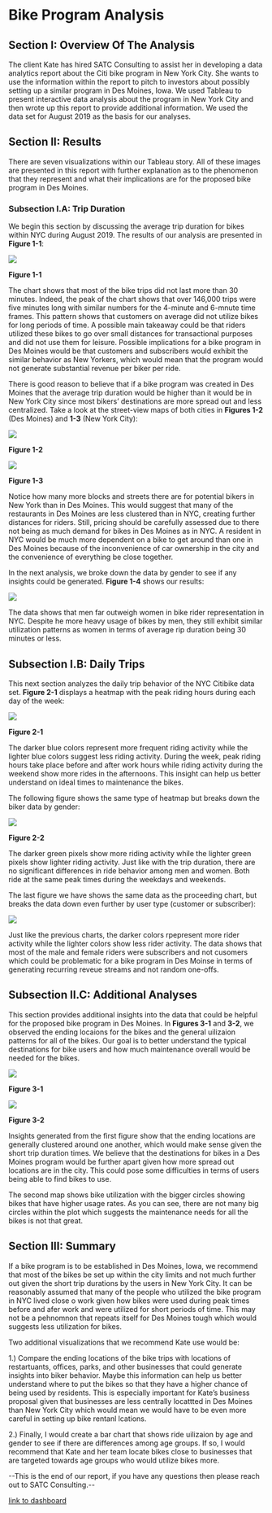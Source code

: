 # Bike Program Analysis
## Section I: Overview Of The Analysis
The client Kate has hired SATC Consulting to assist her in developing a data analytics report about the Citi bike program in New York City. She wants to use the information within the report to pitch to investors about possibly setting up a similar program in Des Moines, Iowa. We used Tableau to present interactive data analysis about the program in New York City and then wrote up this report to provide additional information. We used the data set for August 2019 as the basis for our analyses.

## Section II: Results
There are seven visualizations within our Tableau story. All of these images are presented in this report with further explanation as to the phenomenon that they represent and what their implications are for the proposed bike program in Des Moines. 

### Subsection I.A: Trip Duration

We begin this section by discussing the average trip duration for bikes within NYC during August 2019. The results of our analysis are presented in **Figure 1-1**:

<img src = 'Image1_Trip_Duration_Overall.png'>

**Figure 1-1**

The chart shows that most of the bike trips did not last more than 30 minutes. Indeed, the peak of the chart shows that over 146,000 trips were five minutes long with similar numbers for the 4-minute and 6-mnute time frames. This pattern shows that customers on average did not utilize bikes for long periods of time. A possible main takeaway could be that riders utilized these bikes to go over small distances for transactional purposes and did not use them for leisure. Possible implications for a bike program in Des Moines would be that customers and subscribers would exhibit the similar behavior as New Yorkers, which would mean that the program would not generate substantial revenue per biker per ride. 

There is good reason to believe that if a bike program was created in Des Moines that the average trip duration would be higher than it would be in New York City since most bikers’ destinations are more spread out and less centralized. Take a look at the street-view maps of both cities in **Figures 1-2** (Des Moines) and **1-3** (New York City):

<img src = 'Image2_Street_Image_of_Des_Moines.png'>

**Figure 1-2**

<img src = 'Image3_Street_View_NYC.png'>

**Figure 1-3**

Notice how many more blocks and streets there are for potential bikers in New York than in Des Moines. This would suggest that many of the restaurants in Des Moines are less clustered than in NYC, creating further distances for riders. Still, pricing should be carefully assessed due to there not being as much demand for bikes in Des Moines as in NYC. A resident in NYC would be much more dependent on a bike to get around than one in Des Moines because of the inconvenience of car ownership in the city and the convenience of everything be close together. 

In the next analysis, we broke down the data by gender to see if any insights could be generated. **Figure 1-4** shows our results:

<img src = 'Image4_Trip_Duration_Gender.png'>

The data shows that men far outweigh women in bike rider representation in NYC. Despite he more heavy usage of bikes by men, they still exhibit similar utilization patterns as women in terms of average rip duration being 30 minutes or less. 

## Subsection I.B: Daily Trips

This next section analyzes the daily trip behavior of the NYC Citibike data set. **Figure 2-1** displays a heatmap with the peak riding hours during each day of the week:

<img src = 'Image5_Daily_Trips.png'>

**Figure 2-1**

The darker blue colors represent more frequent riding activity while the lighter blue colors suggest less riding activity. During the week, peak riding hours take place before and after work hours while riding activity during the weekend show more rides in the afternoons. This insight can help us better understand on ideal times to maintenance the bikes. 

The following figure shows the same type of heatmap but breaks down the biker data by gender:

<img src = 'Image6_Daily_Trips_Gender.png'>

**Figure 2-2**

The darker green pixels show more riding activity while the lighter green pixels show lighter riding activity. Just like with the trip duration, there are no significant differences in ride behavior among men and women. Both ride at the same peak times during the weekdays and weekends. 

The last figure we have shows the same data as the proceeding chart, but breaks the data down even further by user type (customer or subscriber):

<img src = 'Image7_Daily_Trips_User_Type.png'>

Just like the previous charts, the darker colors rpepresent more rider activity while the lighter colors show less rider activity. The data shows that most of the male and female riders were subscribers and not cusomers which could be problematic for a bike program in Des Moinse in terms of generating recurring reveue streams and not random one-offs. 

## Subsection II.C: Additional Analyses ##

This section provides additional insights into the data that could be helpful for the proposed bike program in Des Moines. In **Figures 3-1** and **3-2**, we observed the ending locaions for the bikes and the general uilizaion patterns for all of the bikes. Our goal is to better understand the typical destinations for bike users and how much maintenance overall would be needed for the bikes.

<img src = 'Image8_End_Stations.png'>

**Figure 3-1**

<img src = 'Image9_Bike_Utilization.png'>

**Figure 3-2**

Insights generated from the first figure show that the ending locations are generally clustered around one another, which would make sense given the short trip duration times. We believe that the destinations for bikes in a Des Moines program would be further apart given how more spread out locations are in the city. This could pose some difficulties in terms of users being able to find bikes to use. 

The second map shows bike utilization with the bigger circles showing bikes that have higher usage rates. As you can see, there are not many big circles within the plot which suggests the maintenance needs for all the bikes is not that great. 

## Section III: Summary

If a bike program is to be established in Des Moines, Iowa, we recommend that most of the bikes be set up within the city limits and not much further out given the short trip durations by the users in New York City. It can be reasonably assumed that many of the people who utilized the bike program in NYC lived close o work given how bikes were used during peak times before and afer work and were utilized for short periods of time. This may not be a pehnomnon that repeats itself for Des Moines tough which would suggests less utilization for bikes. 

Two additional visualizations that we recommend Kate use would be:

1.)	Compare the ending locations of the bike trips with locations of restartuants, offices, parks, and other businesses that could generate insights into biker behavior. Maybe this information can help us better understand where to put the bikes so that they have a higher chance of being used by residents. This is especially important for Kate’s business proposal given that businesses are less centrally locattted in Des Moines than New York City which would mean we would have to be even more careful in setting up bike rentanl lcations. 

2.)	Finally, I would create a bar chart that shows ride uilizaion by age and gender to see if there are differences among age groups. If so, I would recommend that Kate and her team locate bikes close to businesses that are targeted towards age groups who would utilize bikes more. 

--This is the end of our report, if you have any questions then please reach out to SATC Consulting.--

[link to dashboard](https://public.tableau.com/app/profile/stephen.crimi/viz/Module14Challenge_16446182308390/CitiBikeStory?publish=yes)
